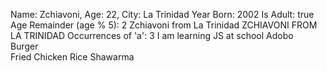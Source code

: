 Name: Zchiavoni, Age: 22, City: La Trinidad
Year Born: 2002
Is Adult: true
Age Remainder (age % 5): 2
Zchiavoni from La Trinidad
ZCHIAVONI FROM LA TRINIDAD
Occurrences of 'a': 3
I am learning JS at school
Adobo        
Burger       
Fried Chicken
Rice
Shawarma
